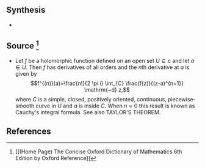 ## Synthesis
- 
## Source [^1]
- Let $f$ be a holomorphic function defined on an open set $U \subseteq \mathrm{c}$ and let $a \in U$. Then $f$ has derivatives of all orders and the $n$th derivative at $a$ is given by$$f^{(n)}(a)=\frac{n!}{2 \pi i} \int_{C} \frac{f(z)}{(z-a)^{n+1}} \mathrm{~d} z,$$where $C$ is a simple, closed, positively oriented, continuous, piecewise-smooth curve in $U$ and $a$ is inside $C$. When $n=0$ this result is known as Cauchy's integral formula. See also TAYLOR'S THEOREM.
## References

[^1]: [[(Home Page) The Concise Oxford Dictionary of Mathematics 6th Edition by Oxford Reference]]